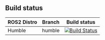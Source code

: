 ## Build status
| ROS2 Distro | Branch  | Build status      |
|-------------|---------|-------------------|
| Humble      | humble  | [![Build Status](URL_to_build_status_image)](URL_to_build_status) |
